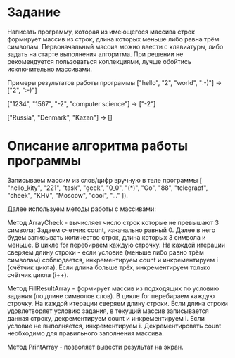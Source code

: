 # Задание
Написать программу, которая из имеющегося массива строк формирует массив из строк, длина которых меньше либо равна трём символам. Первоначальный массив можно ввести с клавиатуры, либо задать на старте выполнения алгоритма. При решении не рекомендуется пользоваться коллекциями, лучше обойтись исключительно массивами.

Примеры результатов работы программы
["hello", "2", "world", ":-)"] -> ["2", ":-)"]

["1234", "1567", "-2", "computer science"] -> ["-2"]

["Russia", "Denmark", "Kazan"] -> []

# Описание алгоритма работы программы
Записываем массим из слов/цифр вручную в теле программы [ "hello_kity", "221", "task", "geek", "0_0", "(*)", "Go",
"88", "telegrapf", "cheek", "KHV", "Moscow", "cool", "..." ]).

Далее используем методы работы с массивами:

Метод ArrayCheck - вычисляет число строк которые не превышают 3 символа;
Задаем счетчик count, изначально равный 0. Далее в него будем записывать количество строк, длина которых 3 символа и меньше.
В цикле for перебираем каждую строчку. На каждой итерации сверяем длину строки - если условие (меньше либо равно трём символам) соблюдается, инкрементируем count и инкрементируем i (счётчик цикла). Если длина больше трёх, инкрементируем только счётчик цикла (i++).

Метод FillResultArray - формирует массив из подходящих по условию задания (по длине символов слов).
В цикле for перебираем каждую строчку. На каждой итерации сверяем длину строки. Если длина строки удовлетворяет условию задания, в текущий массив записывается данная строку, декрементируем count и инкрементируем i. Если условие не выполняется, инкрементируем i.
Декрементировать count необходимо для правильного заполнения массива.

Метод PrintArray - позволяет вывести результат на экран.
